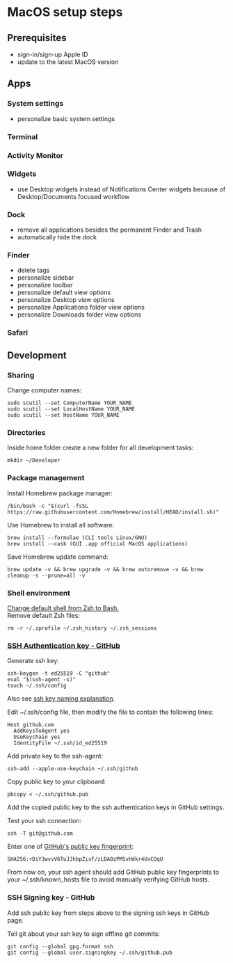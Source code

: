 # MacOS setup steps

## Prerequisites

- sign-in/sign-up Apple ID
- update to the latest MacOS version

## Apps

### System settings

- personalize basic system settings

### Terminal

### Activity Monitor

### Widgets

- use Desktop widgets instead of Notifications Center widgets because of Desktop/Documents focused workflow

### Dock

- remove all applications besides the permanent Finder and Trash
- automatically hide the dock

### Finder

- delete tags
- personalize sidebar
- personalize toolbar
- personalize default view options
- personalize Desktop view options
- personalize Applications folder view options
- personalize Downloads folder view options

### Safari

## Development

### Sharing

Change computer names:

```
sudo scutil --set ComputerName YOUR_NAME
sudo scutil --set LocalHostName YOUR_NAME
sudo scutil --set HostName YOUR_NAME
```

### Directories

Inside home folder create a new folder for all development tasks:

```
mkdir ~/Developer
```

### Package management

Install Homebrew package manager:

```
/bin/bash -c "$(curl -fsSL https://raw.githubusercontent.com/Homebrew/install/HEAD/install.sh)"
```

Use Homebrew to install all software:

```
brew install --formulae (CLI tools Linux/GNU)
brew install --cask (GUI .app official MacOS applications)
```

Save Homebrew update command:

```
brew update -v && brew upgrade -v && brew autoremove -v && brew cleanup -s --prune=all -v
```

### Shell environment

[Change default shell from Zsh to Bash.](https://stackoverflow.com/questions/77052638/changing-default-shell-from-zsh-to-bash-on-macos-catalina-and-beyond)  
Remove default Zsh files:

```
rm -r ~/.zprofile ~/.zsh_history ~/.zsh_sessions
```

### [SSH Authentication key - GitHub](https://docs.github.com/en/authentication/connecting-to-github-with-ssh/generating-a-new-ssh-key-and-adding-it-to-the-ssh-agent)

Generate ssh key:

```
ssh-keygen -t ed25519 -C "github"
eval "$(ssh-agent -s)"
touch ~/.ssh/config
```

Also see [ssh key naming explanation](https://stackoverflow.com/questions/72626602/what-shall-i-use-as-a-comment-while-creating-the-ssh-key-and-how-this-comment-wi).

Edit ~/.ssh/config file, then modify the file to contain the following lines:

```
Host github.com
  AddKeysToAgent yes
  UseKeychain yes
  IdentityFile ~/.ssh/id_ed25519
```

Add private key to the ssh-agent:

```
ssh-add --apple-use-keychain ~/.ssh/github
```

Copy public key to your clipboard:

```
pbcopy < ~/.ssh/github.pub
```

Add the copied public key to the ssh authentication keys in GitHub settings.

Test your ssh connection:

```
ssh -T git@github.com
```

Enter one of [GitHub's public key fingerprint](https://docs.github.com/en/authentication/keeping-your-account-and-data-secure/githubs-ssh-key-fingerprints):

```
SHA256:+DiY3wvvV6TuJJhbpZisF/zLDA0zPMSvHdkr4UvCOqU
```

From now on, your ssh agent should add GitHub public key fingerprints to your ~/.ssh/known_hosts file to avoid manually verifying GitHub hosts.

### SSH Signing key - GitHub

Add ssh public key from steps above to the signing ssh keys in GitHub page.

Tell git about your ssh key to sign offline git commits:

```
git config --global gpg.format ssh
git config --global user.signingkey ~/.ssh/github.pub
```
